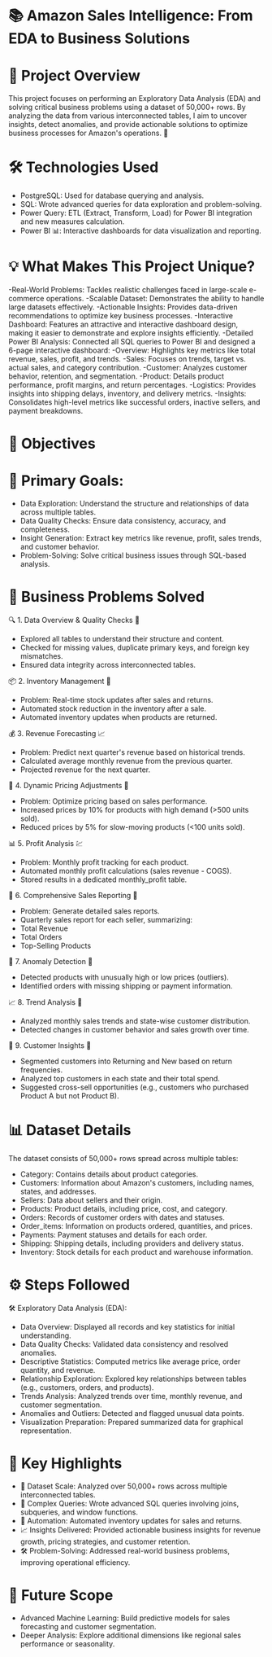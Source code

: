 # 📚 Amazon Sales Intelligence: From EDA to Business Solutions

# 🚀 Project Overview #

This project focuses on performing an Exploratory Data Analysis (EDA) and solving critical business problems using a dataset of 50,000+ rows. By analyzing the data from various interconnected tables, I aim to uncover insights, detect anomalies, and provide actionable solutions to optimize business processes for Amazon's operations. 🛒

# 🛠️ Technologies Used #
- PostgreSQL: Used for database querying and analysis.
- SQL: Wrote advanced queries for data exploration and problem-solving.
- Power Query: ETL (Extract, Transform, Load) for Power BI integration and new measures calculation.
- Power BI 📊: Interactive dashboards for data visualization and reporting.
# 💡 What Makes This Project Unique? #
-Real-World Problems: Tackles realistic challenges faced in large-scale e-commerce operations.
-Scalable Dataset: Demonstrates the ability to handle large datasets effectively.
-Actionable Insights: Provides data-driven recommendations to optimize key business processes.
-Interactive Dashboard: Features an attractive and interactive dashboard design, making it easier to demonstrate and explore insights efficiently.
-Detailed Power BI Analysis: Connected all SQL queries to Power BI and designed a 6-page interactive dashboard:
 -Overview: Highlights key metrics like total revenue, sales, profit, and trends.
 -Sales: Focuses on trends, target vs. actual sales, and category contribution.
 -Customer: Analyzes customer behavior, retention, and segmentation.
 -Product: Details product performance, profit margins, and return percentages.
 -Logistics: Provides insights into shipping delays, inventory, and delivery metrics.
 -Insights: Consolidates high-level metrics like successful orders, inactive sellers, and payment breakdowns.

# 🔑 Objectives #

# 🎯 Primary Goals:
- Data Exploration: Understand the structure and relationships of data across multiple tables.
- Data Quality Checks: Ensure data consistency, accuracy, and completeness.
- Insight Generation: Extract key metrics like revenue, profit, sales trends, and customer behavior.
- Problem-Solving: Solve critical business issues through SQL-based analysis.

# 💼 Business Problems Solved 

🔍 1. Data Overview & Quality Checks 🧹
- Explored all tables to understand their structure and content.
- Checked for missing values, duplicate primary keys, and foreign key mismatches.
- Ensured data integrity across interconnected tables.

📦 2. Inventory Management 🚛
- Problem: Real-time stock updates after sales and returns.
- Automated stock reduction in the inventory after a sale.
- Automated inventory updates when products are returned.

💰 3. Revenue Forecasting 📈
- Problem: Predict next quarter's revenue based on historical trends.
- Calculated average monthly revenue from the previous quarter.
- Projected revenue for the next quarter.

🛒 4. Dynamic Pricing Adjustments 💸
- Problem: Optimize pricing based on sales performance.
- Increased prices by 10% for products with high demand (>500 units sold).
- Reduced prices by 5% for slow-moving products (<100 units sold).

📊 5. Profit Analysis 💹
- Problem: Monthly profit tracking for each product.
- Automated monthly profit calculations (sales revenue - COGS).
- Stored results in a dedicated monthly_profit table.

📝 6. Comprehensive Sales Reporting 📃
- Problem: Generate detailed sales reports.
- Quarterly sales report for each seller, summarizing:
- Total Revenue
- Total Orders
- Top-Selling Products

🧐 7. Anomaly Detection 🚨
- Detected products with unusually high or low prices (outliers).
- Identified orders with missing shipping or payment information.

📈 8. Trend Analysis 📆
- Analyzed monthly sales trends and state-wise customer distribution.
- Detected changes in customer behavior and sales growth over time.

🤝 9. Customer Insights 👤
- Segmented customers into Returning and New based on return frequencies.
- Analyzed top customers in each state and their total spend.
- Suggested cross-sell opportunities (e.g., customers who purchased Product A but not Product B).

# 📊 Dataset Details #
The dataset consists of 50,000+ rows spread across multiple tables:

- Category: Contains details about product categories.
- Customers: Information about Amazon's customers, including names, states, and addresses.
- Sellers: Data about sellers and their origin.
- Products: Product details, including price, cost, and category.
- Orders: Records of customer orders with dates and statuses.
- Order_items: Information on products ordered, quantities, and prices.
- Payments: Payment statuses and details for each order.
- Shipping: Shipping details, including providers and delivery status.
- Inventory: Stock details for each product and warehouse information.

# ⚙️ Steps Followed #

🛠️ Exploratory Data Analysis (EDA):
- Data Overview: Displayed all records and key statistics for initial understanding.
- Data Quality Checks: Validated data consistency and resolved anomalies.
- Descriptive Statistics: Computed metrics like average price, order quantity, and revenue.
- Relationship Exploration: Explored key relationships between tables (e.g., customers, orders, and products).
- Trends Analysis: Analyzed trends over time, monthly revenue, and customer segmentation.
- Anomalies and Outliers: Detected and flagged unusual data points.
- Visualization Preparation: Prepared summarized data for graphical representation.

# 🚀 Key Highlights #
- 📂 Dataset Scale: Analyzed over 50,000+ rows across multiple interconnected tables.
- 🧮 Complex Queries: Wrote advanced SQL queries involving joins, subqueries, and window functions.
- 🔄 Automation: Automated inventory updates for sales and returns.
- 📈 Insights Delivered: Provided actionable business insights for revenue growth, pricing strategies, and customer retention.
- 🛠️ Problem-Solving: Addressed real-world business problems, improving operational efficiency.

# 📌 Future Scope #
- Advanced Machine Learning: Build predictive models for sales forecasting and customer segmentation.
- Deeper Analysis: Explore additional dimensions like regional sales performance or seasonality.
